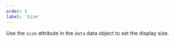 ```yaml
---
order: 5
label: 'Size'
---
```


Use the `size` attribute in the `data` data object to set the display size.

